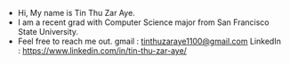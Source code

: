- Hi, My name is Tin Thu Zar Aye.
- I am a recent grad with Computer Science major from San Francisco State University.
- Feel free to reach me out.
  gmail : tinthuzaraye1100@gmail.com
  LinkedIn : https://www.linkedin.com/in/tin-thu-zar-aye/
